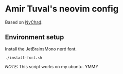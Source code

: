 # Amir Tuval's neovim config

Based on [NvChad](https://nvchad.com/).

## Environment setup

Install the JetBrainsMono nerd font.

```
./install-font.sh
```

*NOTE:* This script works on my ubuntu. YMMY
